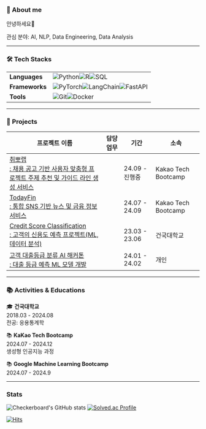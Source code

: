 ### 🕺 About me

안녕하세요👋

관심 분야: AI, NLP, Data Engineering, Data Analysis

---

### 🛠️ Tech Stacks
|||
| -------------------- | --------------------------------------------------------------------------------------------------------------------------------------------------------------------------------------------------------------------------------------------------------------------------------------------------------------------------------------- |
| **Languages**  | ![Python](https://img.shields.io/badge/Python-3776AB.svg?&style=for-the-badge&logo=Python&logoColor=white)![R](https://img.shields.io/badge/R-276DC3.svg?&style=for-the-badge&logo=R&logoColor=white)![SQL](https://img.shields.io/badge/SQL-336791.svg?&style=for-the-badge&logo=postgresql&logoColor=white)                                 |
| **Frameworks** | ![PyTorch](https://img.shields.io/badge/PyTorch-EE4C2C.svg?&style=for-the-badge&logo=PyTorch&logoColor=white)![LangChain](https://img.shields.io/badge/LangChain-0A0A0A.svg?&style=for-the-badge&logo=LangChain&logoColor=white)![FastAPI](https://img.shields.io/badge/FastAPI-009688.svg?&style=for-the-badge&logo=FastAPI&logoColor=white) |
| **Tools**      | ![Git](https://img.shields.io/badge/Git-F05032.svg?&style=for-the-badge&logo=Git&logoColor=white)![Docker](https://img.shields.io/badge/Docker-2496ED.svg?&style=for-the-badge&logo=Docker&logoColor=white)                                                                                                                                 |

---

### 📑 Projects

| 프로젝트 이름                                                                                                           | 담당 업무 | 기간           | 소속                |
| ----------------------------------------------------------------------------------------------------------------------- | --------- | -------------- | ------------------- |
| [취뽀랩<br /> : 채용 공고 기반 사용자 맞춤형 프로젝트 주제 추천 및 가이드 라인 생성 서비스](https://github.com/ktb-cpplab) |           | 24.09 - 진행중 | Kakao Tech Bootcamp |
| [TodayFin<br />: 통합 SNS 기반 뉴스 및 금융 정보 서비스]()                                                                 |           | 24.07 - 24.09  | Kakao Tech Bootcamp |
| [Credit Score Classification <br />: 고객의 신용도 예측 프로젝트(ML, 데이터 분석)]()                                       |           | 23.03 - 23.06  | 건국대학교          |
| [고객 대출등급 분류 AI 해커톤<br />: 대출 등급 예측 ML 모델 개발]()                                                        |           | 24.01 - 24.02  | 개인                |

---

### 📚 Activities & Educations

🎓 **건국대학교**  
2018.03 - 2024.08  
전공: 응용통계학

📚 **KaKao Tech Bootcamp**  
2024.07 - 2024.12  
생성형 인공지능 과정

📚 **Google Machine Learning Bootcamp**  
2024.07 - 2024.9

---

### Stats

![Checkerboard's GitHub stats](https://github-readme-stats.vercel.app/api?username=hyeong8465&show_icons=true&theme=radical) [![Solved.ac Profile](http://mazassumnida.wtf/api/v2/generate_badge?boj=khm8465)](https://solved.ac/khm8465/)

[![Hits](https://hits.seeyoufarm.com/api/count/incr/badge.svg?url=https%3A%2F%2Fgithub.com%2Fhyeong8465%2Fhit-counter&count_bg=%2379C83D&title_bg=%23555555&icon=&icon_color=%23E7E7E7&title=hits&edge_flat=false)](https://hits.seeyoufarm.com)
